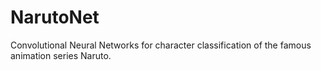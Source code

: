 # NarutoNet
Convolutional Neural Networks for character classification of the famous animation series Naruto.
